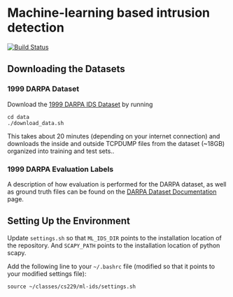 # Machine-learning based intrusion detection
[![Build Status](https://travis-ci.com/lukehsiao/ml-ids.svg?token=T3shSHjcJk8kMbzHEY7Z&branch=master)](https://travis-ci.com/lukehsiao/ml-ids)

## Downloading the Datasets

### 1999 DARPA Dataset
Download the [1999 DARPA IDS Dataset]() by running

```
cd data
./download_data.sh
```
This takes about 20 minutes (depending on your internet connection) and
downloads the inside and outside TCPDUMP files from the dataset (~18GB)
organized into training and test sets..


### 1999 DARPA Evaluation Labels
A description of how evaluation is performed for the DARPA dataset, as well as
ground truth files can be found on the [DARPA Dataset
Documentation](https://www.ll.mit.edu/ideval/docs/index.html) page.

## Setting Up the Environment

Update `settings.sh` so that `ML_IDS_DIR` points to the installation location
of the repository. And `SCAPY_PATH` points to the installation location of
python scapy.

Add the following line to your `~/.bashrc` file (modified so that it points
to your modified settings file):

```
source ~/classes/cs229/ml-ids/settings.sh
```


